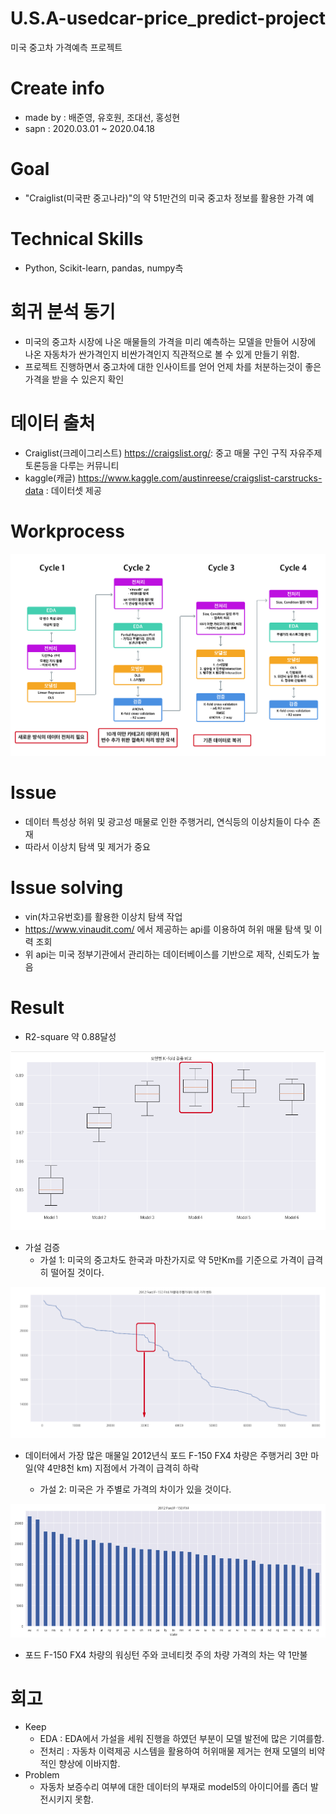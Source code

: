 # U.S.A-usedcar-price_predict-project
미국 중고차 가격예측 프로젝트

# Create info
- made by : 배준영, 유호원, 조대선, 홍성현
- sapn : 2020.03.01 ~ 2020.04.18
# Goal
- "Craiglist(미국판 중고나라)"의 약 51만건의 미국 중고차 정보를 활용한 가격 예

# Technical Skills
- Python, Scikit-learn, pandas, numpy측

# 회귀 분석 동기
- 미국의 중고차 시장에 나온  매물들의 가격을 미리 예측하는 모델을 만들어 시장에 나온 자동차가 싼가격인지 비싼가격인지 직관적으로 볼 수 있게 만들기 위함.
- 프로젝트 진행하면서 중고차에 대한 인사이트를 얻어 언제 차를 처분하는것이 좋은 가격을 받을 수 있은지 확인

# 데이터 출처
- Craiglist(크레이그리스트) https://craigslist.org/: 중고 매물 구인 구직 자유주제 토론등을 다루는 커뮤니티
- kaggle(캐글) https://www.kaggle.com/austinreese/craigslist-carstrucks-data : 데이터셋 제공

# Workprocess 
<img src="https://github.com/BAEintelli/U.S.A-usedcar-price_predict-project/blob/master/img/workflow%20%EA%B2%B0%EA%B3%BC.png" width="1350px">

# Issue
- 데이터 특성상 허위 및 광고성 매물로 인한 주행거리, 연식등의 이상치들이 다수 존재
- 따라서 이상치 탐색 및 제거가 중요

# Issue solving
- vin(차고유번호)를 활용한 이상치 탐색 작업 
- https://www.vinaudit.com/ 에서 제공하는 api를 이용하여 허위 매물 탐색 및 이력 조회
- 위 api는 미국 정부기관에서 관리하는 데이터베이스를 기반으로 제작, 신뢰도가 높음

# Result
- R2-square 약 0.88달성
<img src="https://github.com/BAEintelli/U.S.A-usedcar-price_predict-project/blob/master/img/result.png">


- 가설 검증
	- 가설 1: 미국의 중고차도 한국과 마찬가지로 약 5만Km를 기준으로 가격이 급격히 떨어질 것이다.
	
<img src="https://github.com/BAEintelli/U.S.A-usedcar-price_predict-project/blob/master/img/%EA%B0%80%EC%84%A41.png">

- 데이터에서 가장 많은 매물일 2012년식 포드 F-150 FX4 차량은 주행거리 3만 마일(약 4만8천 km) 지점에서 가격이 급격히 하락


	- 가설 2: 미국은 가 주별로 가격의 차이가 있을 것이다.

<img src="https://github.com/BAEintelli/U.S.A-usedcar-price_predict-project/blob/master/img/%EA%B0%80%EC%84%A42.png">

- 포드 F-150 FX4 차량의 워싱턴 주와 코네티컷 주의 차량 가격의 차는 약 1만불




# 회고
- Keep
    - EDA : EDA에서 가설을 세워 진행을 하였던 부분이 모델 발전에 많은 기여를함.
    - 전처리 : 자동차 이력제공 시스템을 활용하여 허위매물 제거는 현재 모델의 비약적인 향상에 이바지함.
- Problem
    - 자동차 보증수리 여부에 대한 데이터의 부재로 model5의 아이디어를 좀더 발전시키지 못함.



